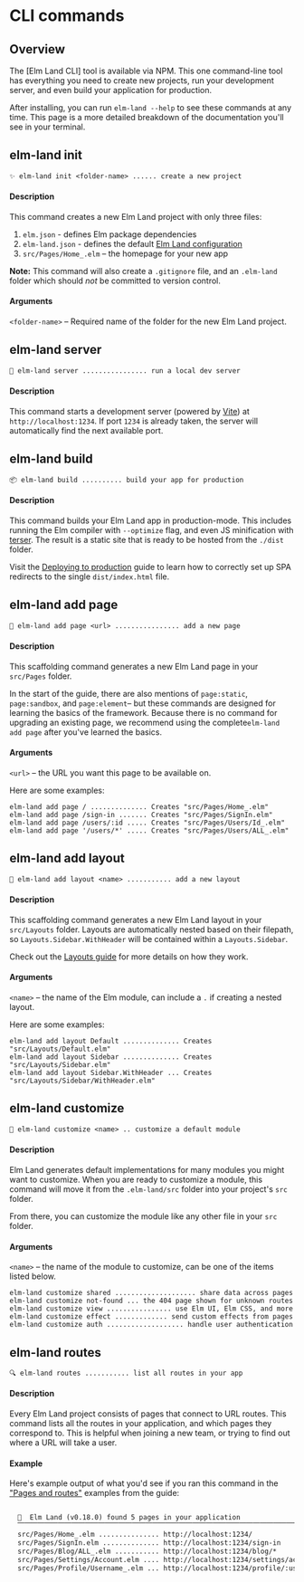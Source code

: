 # CLI commands

## Overview

The [Elm Land CLI] tool is available via NPM. This one command-line tool has everything you need
to create new projects, run your development server, and even build your application for production.

After installing, you can run `elm-land --help` to see these commands at any time. This page is a more
detailed breakdown of the documentation you'll see in your terminal.

## elm-land init

```txt
✨ elm-land init <folder-name> ...... create a new project
```

#### Description

This command creates a new Elm Land project with only three files:

1. `elm.json` - defines Elm package dependencies
1. `elm-land.json` - defines the default [Elm Land configuration](./elm-land-json)
1. `src/Pages/Home_.elm` – the homepage for your new app

__Note:__ This command will also create a `.gitignore` file, and an `.elm-land` folder which should _not_
be committed to version control.

#### Arguments

`<folder-name>` – Required name of the folder for the new Elm Land project.


## elm-land server

```txt
🚀 elm-land server ................ run a local dev server
```

#### Description

This command starts a development server (powered by [Vite](https://vitejs.dev)) at `http://localhost:1234`. If 
port `1234` is already taken, the server will automatically find the next available port.


## elm-land build

```txt
📦 elm-land build .......... build your app for production
```

#### Description

This command builds your Elm Land app in production-mode. This includes running the Elm compiler with `--optimize` flag, and even JS minification with [terser](https://terser.org/). The result is a static site that is ready to be hosted from the `./dist` folder.

Visit the [Deploying to production](../deploying) guide to learn how to correctly set up SPA redirects to the single `dist/index.html` file.

## elm-land add page

```txt
📄 elm-land add page <url> ................ add a new page
```

#### Description

This scaffolding command generates a new Elm Land page in your `src/Pages` folder. 

In the start of the guide, there are also mentions of `page:static`, `page:sandbox`, and `page:element`– but these commands are designed for learning the basics of the framework. Because there is no command for upgrading an existing page, we recommend using the complete`elm-land add page` after you've learned the basics.

#### Arguments

`<url>` – the URL you want this page to be available on.

Here are some examples:

```
elm-land add page / .............. Creates "src/Pages/Home_.elm"
elm-land add page /sign-in ....... Creates "src/Pages/SignIn.elm"
elm-land add page /users/:id ..... Creates "src/Pages/Users/Id_.elm"
elm-land add page '/users/*' ..... Creates "src/Pages/Users/ALL_.elm"
```


## elm-land add layout

```txt
🍱 elm-land add layout <name> ........... add a new layout
```

#### Description

This scaffolding command generates a new Elm Land layout in your `src/Layouts` folder. Layouts are automatically
nested based on their filepath, so `Layouts.Sidebar.WithHeader` will be contained within a `Layouts.Sidebar`.

Check out the [Layouts guide](../layouts) for more details on how they work.

#### Arguments

`<name>` – the name of the Elm module, can include a `.` if creating a nested layout.

Here are some examples:

```
elm-land add layout Default .............. Creates "src/Layouts/Default.elm"
elm-land add layout Sidebar .............. Creates "src/Layouts/Sidebar.elm"
elm-land add layout Sidebar.WithHeader ... Creates "src/Layouts/Sidebar/WithHeader.elm"
```

## elm-land customize

```txt
🔧 elm-land customize <name> .. customize a default module
```

#### Description

Elm Land generates default implementations for many modules you might want to customize. When you 
are ready to customize a module, this command will move it from the `.elm-land/src` folder into 
your project's `src` folder.

From there, you can customize the module like any other file in your `src` folder.

#### Arguments

`<name>` – the name of the module to customize, can be one of the items listed below.

```
elm-land customize shared .................... share data across pages
elm-land customize not-found ... the 404 page shown for unknown routes
elm-land customize view ................ use Elm UI, Elm CSS, and more
elm-land customize effect ............. send custom effects from pages
elm-land customize auth ................... handle user authentication
```

## elm-land routes

```txt
🔍 elm-land routes ........... list all routes in your app
```

#### Description

Every Elm Land project consists of pages that connect to URL routes. This command 
lists all the routes in your application, and which pages they correspond to. This
is helpful when joining a new team, or trying to find out where a URL will take a user.

#### Example

Here's example output of what you'd see if you ran this command in the ["Pages and routes"](../pages.md) examples from the guide:

```txt

  🌈  Elm Land (v0.18.0) found 5 pages in your application
  ⎺⎺⎺⎺⎺⎺⎺⎺⎺⎺⎺⎺⎺⎺⎺⎺⎺⎺⎺⎺⎺⎺⎺⎺⎺⎺⎺⎺⎺⎺⎺⎺⎺⎺⎺⎺⎺⎺⎺⎺⎺⎺⎺⎺⎺⎺⎺⎺⎺⎺⎺⎺
  src/Pages/Home_.elm ............... http://localhost:1234/
  src/Pages/SignIn.elm .............. http://localhost:1234/sign-in
  src/Pages/Blog/ALL_.elm ........... http://localhost:1234/blog/*
  src/Pages/Settings/Account.elm .... http://localhost:1234/settings/account
  src/Pages/Profile/Username_.elm ... http://localhost:1234/profile/:username

```